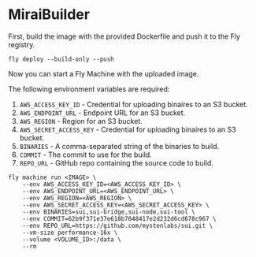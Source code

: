 # MiraiBuilder

First, build the image with the provided Dockerfile and push it to the Fly registry.

```
fly deploy --build-only --push
```

Now you can start a Fly Machine with the uploaded image.

The following environment variables are required:

1. `AWS_ACCESS_KEY_ID` - Credential for uploading binaires to an S3 bucket.
2. `AWS_ENDPOINT_URL` - Endpoint URL for an S3 bucket.
3. `AWS_REGION` - Region for an S3 bucket.
4. `AWS_SECRET_ACCESS_KEY` - Credential for uploading binaires to an S3 bucket.
5. `BINARIES` - A comma-separated string of the binaries to build.
6. `COMMIT` - The commit to use for the build.
7. `REPO_URL` - GitHub repo containing the source code to build.

```
fly machine run <IMAGE> \
    --env AWS_ACCESS_KEY_ID=<AWS_ACCESS_KEY_ID> \
    --env AWS_ENDPOINT_URL=<AWS_ENDPOINT_URL> \
    --env AWS_REGION=<AWS_REGION> \
    --env AWS_SECRET_ACCESS_KEY=<AWS_SECRET_ACCESS_KEY> \
    --env BINARIES=sui,sui-bridge,sui-node,sui-tool \
    --env COMMIT=62b9f371e37e618b7048417e2d232d6cd678c967 \
    --env REPO_URL=https://github.com/mystenlabs/sui.git \
    --vm-size performance-16x \
    --volume <VOLUME_ID>:/data \
    --rm
```
